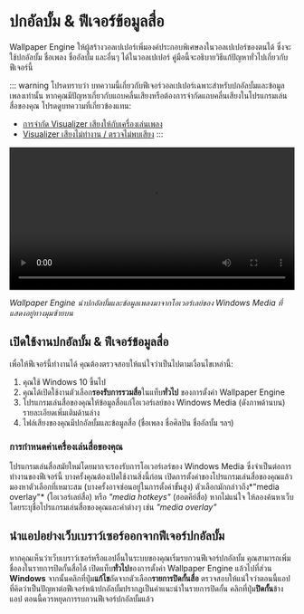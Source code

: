 # ปกอัลบั้ม & ฟีเจอร์ข้อมูลสื่อ

Wallpaper Engine ให้ผู้สร้างวอลเปเปอร์เพิ่มองค์ประกอบพิเศษลงในวอลเปเปอร์ของตนได้ ซึ่งจะใช้ปกอัลบั้ม ชื่อเพลง ชื่ออัลบั้ม และอื่นๆ ได้ในวอลเปเปอร์ คู่มือนี้จะอธิบายวิธีแก้ปัญหาทั่วไปเกี่ยวกับฟีเจอร์นี้

::: warning
โปรดทราบว่า
บทความนี้เกี่ยวกับฟีเจอร์วอลเปเปอร์เฉพาะสำหรับปกอัลบั้มและข้อมูลเพลงเท่านั้น หากคุณมีปัญหาเกี่ยวกับแถบคลื่นเสียงหรือต้องการจำกัดแถบคลื่นเสียงในโปรแกรมเล่นสื่อของคุณ โปรดดูบทความที่เกี่ยวข้องแทน:

* [การจำกัด Visualizer เสียงให้กับเครื่องเล่นเพลง](/audio/limittomusicplayer)
* [Visualizer เสียงไม่ทำงาน / ตรวจไม่พบเสียง](/audio/audiodetection)
:::

<video width="100%" controls autoplay loop>
  <source src="/videos/media_controls.mp4" type="video/mp4">
  เบราว์เซอร์ของคุณไม่รองรับแท็กวิดีโอ
</video>

*Wallpaper Engine นำปกอัลบั้มและข้อมูลเพลงมาจากโอเวอร์เลย์ของ Windows Media ที่แสดงอยู่ทางมุมซ้ายบน*

## เปิดใช้งานปกอัลบั้ม & ฟีเจอร์ข้อมูลสื่อ

เพื่อให้ฟีเจอร์นี้ทำงานได้ คุณต้องตรวจสอบให้แน่ใจว่าเป็นไปตามเงื่อนไขเหล่านี้:

1. คุณใช้ Windows 10 ขึ้นไป
2. คุณได้เปิดใช้งานตัวเลือก**รองรับการรวมสื่อ**ในแท็บ**ทั่วไป** ของการตั้งค่า Wallpaper Engine
3. โปรแกรมเล่นสื่อของคุณให้ข้อมูลสื่อแก่โอเวอร์เลย์ของ Windows Media (ดังภาพด้านบน) รายละเอียดเพิ่มเติมด้านล่าง
4. ไฟล์เสียงของคุณมีปกอัลบั้มและข้อมูลสื่อ (ชื่อเพลง ชื่อศิลปิน ชื่ออัลบั้ม ฯลฯ)

### การกำหนดค่าเครื่องเล่นสื่อของคุณ

โปรแกรมเล่นสื่อสมัยใหม่โดยมากจะรองรับการโอเวอร์เลร์ของ Windows Media ซึ่งจำเป็นต่อการทำงานของฟีเจอร์นี้ บางครั้งคุณต้องเปิดใช้งานสิ่งนี้ก่อน เปิดการตั้งค่าของโปรแกรมเล่นสื่อของคุณแล้วมองหาตัวเลือกที่เหมาะสม (บางครั้งอาจซ่อนอยู่ในการตั้งค่าขั้นสูง) ตัวเลือกมักกล่าวถึง*"media overlay"* (โอเวอร์เลย์สื่อ) หรือ *"media hotkeys"* (ฮอตคีย์สื่อ) หากไม่แน่ใจ ให้ลองค้นหาเว็บโดยระบุชื่อโปรแกรมเล่นสื่อของคุณและคำต่างๆ เช่น *"media overlay"*

## นำแอปอย่างเว็บเบราว์เซอร์ออกจากฟีเจอร์ปกอัลบั้ม

หากคุณเห็นว่าเว็บเบราว์เซอร์หรือแอปอื่นในระบบของคุณเริ่มรบกวนฟีเจอร์ปกอัลบั้ม คุณสามารถเพิ่มชื่อลงในรายการปิดกั้นสื่อได้ เปิดแท็บ**ทั่วไป**ของการตั้งค่า Wallpaper Engine แล้วไปที่ส่วน **Windows** จากนั้นคลิกที่ปุ่ม**แก้ไข**ถัดจากตัวเลือก**รายการปิดกั้นสื่อ** ตรวจสอบให้แน่ใจว่าตอนนี้แอปที่คิดว่าเป็นปัญหาต่อฟีเจอร์หน้าปกอัลบั้มปรากฏเป็นคำแนะนำในรายการปิดกั้น คลิกที่ปุ่ม**ปิดกั้น**ข้างแอป ตอนนี้ควรหยุดการรบกวนฟีเจอร์ปกอัลบั้มแล้ว